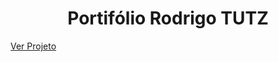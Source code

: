 ## <h1 align="center"> Portifólio Rodrigo TUTZ </h1>

<a align="center" href="https://rodrigotutz.com">Ver Projeto</a>